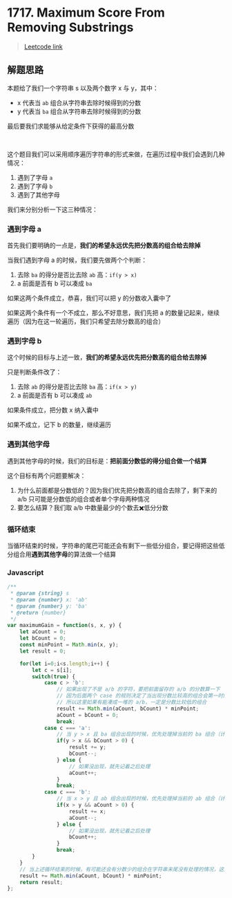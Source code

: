# 1717. Maximum Score From Removing Substrings

> [Leetcode link](https://leetcode.com/problems/maximum-score-from-removing-substrings/description)



## 解题思路

本题给了我们一个字符串 s 以及两个数字 x 与 y，其中：

- x 代表当 `ab` 组合从字符串去除时候得到的分数
- y 代表当 `ba` 组合从字符串去除时候得到的分数

最后要我们求能够从给定条件下获得的最高分数

<br />

这个题目我们可以采用顺序遍历字符串的形式来做，在遍历过程中我们会遇到几种情况：

1. 遇到了字母 `a`
2. 遇到了字母 `b`
3. 遇到了其他字母

我们来分别分析一下这三种情况：

### 遇到字母 a

首先我们要明确的一点是，**我们的希望永远优先把分数高的组合给去除掉**

当我们遇到字母 a 的时候，我们要先做两个个判断：

1. 去除 `ba` 的得分是否比去除 `ab` 高：`if(y > x)`
2. a 前面是否有 b 可以凑成 `ba`

如果这两个条件成立，恭喜，我们可以把 y 的分数收入囊中了

如果这两个条件有一个不成立，那么不好意思，我们先把 a 的数量记起来，继续遍历（因为在这一轮遍历，我们只希望去除分数高的组合）

### 遇到字母 b

这个时候的目标与上述一致，**我们的希望永远优先把分数高的组合给去除掉**

只是判断条件改了：

1. 去除 `ab` 的得分是否比去除 `ba` 高：`if(x > y)`
2. a 前面是否有 b 可以凑成 `ab`

如果条件成立，把分数 x 纳入囊中

如果不成立，记下 b 的数量，继续遍历

### 遇到其他字母

遇到其他字母的时候，我们的目标是：**把前面分数低的得分组合做一个结算**

这个目标有两个问题要解决：

1. 为什么前面都是分数低的？因为我们优先把分数高的组合去除了，剩下来的 a/b 只可能是分数低的组合或者单个字母两种情况
2. 要怎么结算？我们取 a/b 中数量最少的个数去✖️低分分数

### 循环结束

当循环结束的时候，字符串的尾巴可能还会有剩下一些低分组合，要记得把这些低分组合用**遇到其他字母**的算法做一个结算



### Javascript

```js
/**
 * @param {string} s
 * @param {number} x: 'ab'
 * @param {number} y: 'ba'
 * @return {number}
 */
var maximumGain = function(s, x, y) {
    let aCount = 0;
    let bCount = 0;
    const minPoint = Math.min(x, y);
    let result = 0;

    for(let i=0;i<s.length;i++) {
        let c = s[i];
        switch(true) {
            case c > 'b':
                // 如果出现了不是 a/b 的字符，要把前面留存的 a/b 的分数算一下
                // 因为后面两个 case 的规则决定了当出现分数比较高的组合会第一时间处理掉
                // 所以这里如果有能凑成一堆的 a/b，一定是分数比较低的组合
                result += Math.min(aCount, bCount) * minPoint;
                aCount = bCount = 0;
                break;
            case c === 'a':
                // 当 y > x 且 ba 组合出现的时候，优先处理掉当前的 ba 组合（计算分数）
                if(y > x && bCount > 0) {
                    result += y;
                    bCount--;
                } else {
                    // 如果没出现，就先记着之后处理
                    aCount++;
                }
                break;
            case c === 'b':
                // 当 x > y 且 ab 组合出现的时候，优先处理掉当前的 ab 组合（计算分数）
                if(x > y && aCount > 0) {
                    result += x;
                    aCount--;
                } else {
                    // 如果没出现，就先记着之后处理
                    bCount++;
                }
                break;
        }
    }
    // 当上述循环结束的时候，有可能还会有分数少的组合在字符串末尾没有处理的情况，这里统一处理
    result += Math.min(aCount, bCount) * minPoint;
    return result;
};
```

